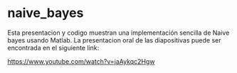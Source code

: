 # naive_bayes


Esta presentacion y codigo muestran una implementación sencilla de Naive bayes usando Matlab. La presentacion oral de las diapositivas puede ser encontrada en el siguiente link:

https://www.youtube.com/watch?v=jaAykqc2Hgw

